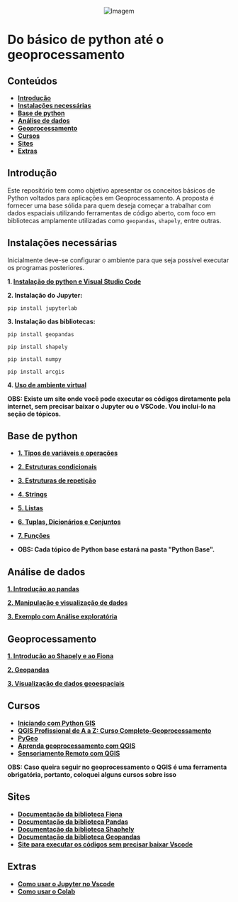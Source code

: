 <p align="center">
  <img src="https://github.com/user-attachments/assets/ce2b6395-ff8f-4633-b104-db1d67a62cc9" alt="Imagem" />
</p>

# Do básico de python até o geoprocessamento

## Conteúdos

- **[Introdução](#introdução)**
- **[Instalações necessárias](#instalações-necessárias)**
- **[Base de python](#base-de-python)**
- **[Análise de dados](#análise-de-dados)**
- **[Geoprocessamento](#geoprocessamento)**
- **[Cursos](#cursos)**
- **[Sites](#sites)**
- **[Extras](#extras)**
## Introdução

Este repositório tem como objetivo apresentar os conceitos básicos de Python voltados para aplicações em Geoprocessamento. A proposta é fornecer uma base sólida para quem deseja começar a trabalhar com dados espaciais utilizando ferramentas de código aberto, com foco em bibliotecas amplamente utilizadas como `geopandas`, `shapely`, entre outras.


## Instalações necessárias

Inicialmente deve-se configurar o ambiente para que seja possível executar os programas posteriores.

**1. [Instalação do python e Visual Studio Code](https://www.youtube.com/watch?v=R9dLGLVqK9Q)**

**2. Instalação do Jupyter:**

```
pip install jupyterlab

```
**3. Instalação das bibliotecas:**
```
pip install geopandas
```
```
pip install shapely

```

```
pip install numpy

```
```
pip install arcgis

```
**4. [Uso de ambiente virtual](https://www.youtube.com/watch?v=wOchmO8J7gA)**

**OBS: Existe um site onde você pode executar os códigos diretamente pela internet, sem precisar baixar o Jupyter ou o VSCode. Vou incluí-lo na seção de tópicos.**
## Base de python

- **[1. Tipos de variáveis e operações](https://github.com/joaopaulomo/Iniciante-para-geoprocessamento-com-python/tree/main/Python%20Básico/Tipos%20de%20variáveis)**
- **[2. Estruturas condicionais](https://github.com/joaopaulomo/Iniciante-para-geoprocessamento-com-python/tree/main/Python%20Básico/Estruturas%20Condicionais)**
- **[3. Estruturas de repetição](https://github.com/joaopaulomo/Iniciante-para-geoprocessamento-com-python/tree/main/Python%20Básico/Estruturas%20de%20repetição)**
- **[4. Strings](https://github.com/joaopaulomo/Iniciante-para-geoprocessamento-com-python/tree/main/Python%20Básico/Strings)**
- **[5. Listas](https://github.com/joaopaulomo/Iniciante-para-geoprocessamento-com-python/tree/main/Python%20Básico/Listas)**
- **[6. Tuplas, Dicionários e Conjuntos](https://github.com/joaopaulomo/Iniciante-para-geoprocessamento-com-python/tree/main/Python%20Básico/Tuplas%2C%20Dicionários%20e%20Conjuntos)**
- **[7. Funções](https://github.com/joaopaulomo/Iniciante-para-geoprocessamento-com-python/tree/main/Python%20Básico/Funções)**

- **OBS: Cada tópico de Python base estará na pasta "Python Base".**

## Análise de dados

**[1. Introdução ao pandas](https://github.com/joaopaulomo/Iniciante-para-geoprocessamento-com-python/tree/main/Análise%20de%20Dados/Introdução%20ao%20Pandas)**

**[2. Manipulação e visualização de dados](https://github.com/joaopaulomo/Iniciante-para-geoprocessamento-com-python/tree/main/Análise%20de%20Dados/Manipulando%20e%20visualizando%20dados)** 

**[3. Exemplo com Análise exploratória](https://github.com/joaopaulomo/Iniciante-para-geoprocessamento-com-python/tree/main/Análise%20de%20Dados/Análise%20exploratória)**


## Geoprocessamento

**[1. Introdução ao Shapely e ao Fiona](https://github.com/joaopaulomo/Iniciante-para-geoprocessamento-com-python/tree/main/Geoprocessamento/Introdução%20ao%20Shapely%20e%20Fiona)**

**[2. Geopandas](https://github.com/joaopaulomo/Iniciante-para-geoprocessamento-com-python/tree/main/Geoprocessamento/Geopandas)**

**[3. Visualização de dados geoespaciais](https://github.com/joaopaulomo/Iniciante-para-geoprocessamento-com-python/tree/main/Geoprocessamento/Visualização%20de%20dados%20geoespaciais%20no%20python)**
## Cursos

- **[Iniciando com Python GIS](https://www.udemy.com/course/iniciando-com-python-gis/?couponCode=2021PM25)**
- **[QGIS Profissional de A a Z: Curso Completo-Geoprocessamento](https://www.udemy.com/course/qgis-profissional-de-a-a-z-curso-completo-geoprocessamento/?utm_source=adwords&utm_medium=udemyads&utm_campaign=MX_FF-CONV_BR_Search-NB_DSA_Beta_la.PT_Google&campaigntype=Search&portfolio=Brazil&language=PT&product=Course&test=&audience=DSA&topic=&priority=Beta&funnel=Conversion&utm_content=&utm_term=_._ag_164619373826_._ad_706585633190_._kw__._de_c_._dm__._pl__._ti_aud-2268488108639%3Adsa-2328541781035_._li_9198184_._pd__._&matchtype=&gad_source=1&gad_campaignid=21497093485&gclid=CjwKCAjwruXBBhArEiwACBRtHaZt2k13I6bdi4Fsuv6nKx2E73Yc5DTtamio5NP5KZM0gQWjdFJOrhoCzAoQAvD_BwE&couponCode=2021PM250,)**
- **[PyGeo](https://cursos.clickgeo.com.br/pygeo/)**
- **[Aprenda geoprocessamento com QGIS](https://www.udemy.com/course/aprenda-geoprocessamento-com-qgis/?couponCode=2021PM25)**
- **[Sensoriamento Remoto com QGIS](https://www.udemy.com/course/introducao-sensoriamento-remoto-com-qgis/?couponCode=2021PM25)**

**OBS: Caso queira seguir no geoprocessamento o QGIS é uma ferramenta obrigatória, portanto, coloquei alguns cursos sobre isso**



## Sites

- **[Documentação da biblioteca Fiona](https://fiona.readthedocs.io/en/latest/index.html)**
- **[Documentação da biblioteca Pandas](https://pandas.pydata.org/docs/index.html)**
- **[Documentação da biblioteca Shaphely](https://shapely.readthedocs.io/en/stable/)**
- **[Documentação da biblioteca Geopandas](https://geopandas.org/en/stable/)**
- **[Site para executar os códigos sem precisar baixar Vscode](https://colab.google)**
## Extras

- **[Como usar o Jupyter no Vscode](https://www.youtube.com/watch?v=2a87xGLDFTQ)**
- **[Como usar o Colab](https://www.youtube.com/watch?v=tvhKEDd3HZc&t=30s)**
